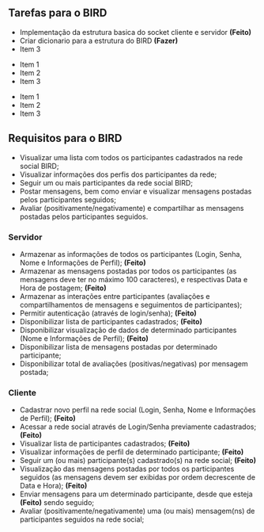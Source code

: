 ## Tarefas para o BIRD

* Implementação da estrutura basica do socket cliente e servidor **(Feito)**
* Criar dicionario para a estrutura do BIRD **(Fazer)**
* Item 3
  
+ Item 1
+ Item 2
+ Item 3
  
- Item 1
- Item 2
- Item 3

## Requisitos para o BIRD
* Visualizar uma lista com todos os participantes cadastrados na rede social BIRD;
* Visualizar informações dos perfis dos participantes da rede;
* Seguir um ou mais participantes da rede social BIRD;
* Postar mensagens, bem como enviar e visualizar mensagens postadas pelos
participantes seguidos;
* Avaliar (positivamente/negativamente) e compartilhar as mensagens postadas
pelos participantes seguidos. 

### Servidor

* Armazenar as informações de todos os participantes (Login, Senha, Nome e
Informações de Perfil); **(Feito)**
* Armazenar as mensagens postadas por todos os participantes (as
mensagens deve ter no máximo 100 caracteres), e respectivas Data e Hora
de postagem; **(Feito)**
* Armazenar as interações entre participantes (avaliações e
compartilhamentos de mensagens e seguimentos de participantes); 
* Permitir autenticação (através de login/senha); **(Feito)**
* Disponibilizar lista de participantes cadastrados; **(Feito)**
* Disponibilizar visualização de dados de determinado participantes (Nome e
Informações de Perfil); **(Feito)**
* Disponibilizar lista de mensagens postadas por determinado participante;
* Disponibilizar total de avaliações (positivas/negativas) por mensagem
postada;

### Cliente

* Cadastrar novo perfil na rede social (Login, Senha, Nome e Informações de
Perfil); **(Feito)**
* Acessar a rede social através de Login/Senha previamente cadastrados; **(Feito)**
* Visualizar lista de participantes cadastrados; **(Feito)**
* Visualizar informações de perfil de determinado participante; **(Feito)**
* Seguir um (ou mais) participante(s) cadastrado(s) na rede social; **(Feito)**
* Visualização das mensagens postadas por todos os participantes seguidos
(as mensagens devem ser exibidas por ordem decrescente de Data e Hora); **(Feito)**
* Enviar mensagens para um determinado participante, desde que esteja **(Feito)**
sendo seguido;
* Avaliar (positivamente/negativamente) uma (ou mais) mensagem(ns) de
participantes seguidos na rede social; 